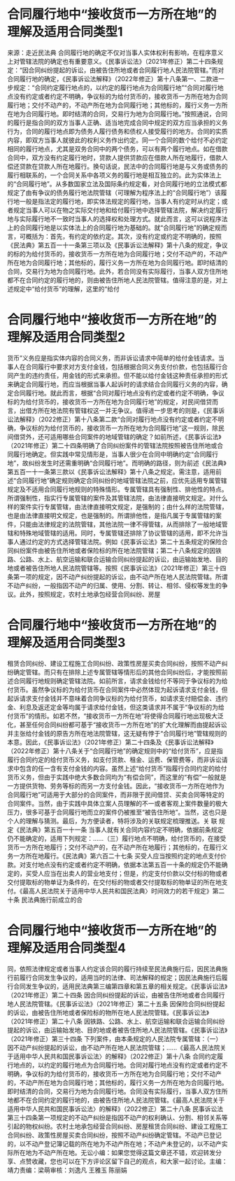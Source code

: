 # 合同履行地中“接收货币一方所在地”的理解及适用合同类型1

来源：走近民法典 合同履行地的确定不仅对当事人实体权利有影响，在程序意义上对管辖法院的确定也有重要意义。《民事诉讼法》（2021年修正）第二十四条规定：“因合同纠纷提起的诉讼，由被告住所地或者合同履行地人民法院管辖。”而对合同履行地的确定，《民事诉讼法解释》（2022年修正）第十八条第一、二款进一步规定：“合同约定履行地点的，以约定的履行地点为合同履行地”“合同对履行地点没有约定或者约定不明确，争议标的为给付货币的，接收货币一方所在地为合同履行地；交付不动产的，不动产所在地为合同履行地；其他标的，履行义务一方所在地为合同履行地。即时结清的合同，交易行为地为合同履行地。”按照通说，合同的履行是指合同的双方当事人正确、适当地完成合同中规定的双方应当承担的义务行为，合同的履行地点即为债务人履行债务和债权人接受履行的地方。合同的实质内容，即双方当事人就彼此的权利义务作出约定。同一个合同的数个给付不必约定相同的履行地点，尤其是双务合同中的两个债务，可以有两个履行地点。如在借款合同中，双方没有约定履行地时，贷款人提供贷款应在借款人所在地履行，借款人偿还贷款在贷款人所在地履行。换句话说，民法中的合同履行地是与义务或债务的履行相联系的，一个合同关系中各项义务的履行地是相互独立的。此为实体法上的“合同履行地”。从多数国家立法及国际条约规定看，对合同履行地的立法模式都规定了由有争议的债务履行地法院管辖（可理解为程序法上的“合同履行地”）该履行地一般是指法定的履行地，即实体法规定的履行地，当事人有约定时从约定；或者规定当事人可以在物之实际交付地和给付履行地中选择管辖法院，解决约定履行地与实际履行地不一致时当事人的选择权和处理方式。就此而言，这可以说程序法上的合同履行地是以实体法上的合同履行地为基础的。就“合同履行地”的确定规而言，可概括为：首先，有约定的依约定。其次，没有约定或约定不明确的，按照《民法典》第五百一十一条第三项以及《民事诉讼法解释》第十八条的规定，争议的标的为给付货币的，接收货币一方所在地为合同履行地；交付不动产的，不动产所在地为合同履行地；其他标的，履行义务一方所在地为合同履行地。即时结清的合同，交易行为地为合同履行地。此外，若合同没有实际履行，当事人双方住所地都不在合同约定的履行地的，则由被告住所地人民法院管辖。值得注意的是，对上述规定中“给付货币”的理解，这里的“给付

# 合同履行地中“接收货币一方所在地”的理解及适用合同类型2

货币”义务应是指实体内容的合同义务，而非诉讼请求中简单的给付金钱请求。当事人在合同履行中要求对方支付金钱，包括根据合同义务支付价款，也包括履行合同产生的违约责任，用金钱的形式来承担。但不能以给付金钱这种责任承担的形式来确定合同履行地，而应当根据当事人起诉时的请求结合合同履行义务的内容，确定合同履行地。就此而言，根据“合同对履行地点没有约定或者约定不明确，争议标的为给付货币的，接收货币一方所在地为合同履行地”的规定，对民间借贷而言，出借方所在地法院有管辖权这一并无争议。值得进一步思考的则是，《民事诉讼法解释》（2022修正）第十八条第二款“合同对履行地点没有约定或者约定不明确，争议标的为给付货币的，接收货币一方所在地为合同履行地”这一规则，除民间借贷外，还可适用哪些合同案件的地域管辖的确定？如前所述，《民事诉讼法》（2021年修正）第二十四条明确了合同纠纷案件的管辖法院按照被告住所地或合同履行地确定。但实践中常见情形是，当事人很少在合同中明确约定“合同履行地”，故纠纷发生时还需重明确“合同履行地”。而明确的路径，则为前述《民法典》第五百一十一条第三款以《民事诉讼法解释》第十八条之规定。需注意，适用前述“合同履行地”确定规则确定合同纠纷的地域管辖法院之前，应优先适用专属管辖规定及不适用合同履行地规则的特殊情形。专属管辖具有强制性、排他性的特点。所谓强制性，指实行专属管辖的案件及其管辖法院，由法律直接明文规定。对什么样的案件实行专属管辖，由法律直接明文规定，是强制的；由什么样的法院管辖，也是由法律直接明文规定，也是强制的。所谓排他性，是指凡属于专属管辖的案件，只能由法律规定的法院管辖，其他法院一律不得管辖，从而排除了一般地域管辖和特殊地域管辖的适用。同时，专属管辖还排除了协议管辖的适用，即不允许当事人通过约定的方式选择管辖法院。例如《民事诉讼法》第二十五条规定的保险合同纠纷案件由被告住所地或者保险标的所在地法院管辖；第二十八条规定的因铁路、公路、水上、航空运输和联合运输合同纠纷提起的诉讼，由运输始发地、目的地或者被告住所地人民法院管辖等。按照《民事诉讼法》（2021年修正）第三十四条第一项的规定，因不动产纠纷提起的诉讼，由不动产所在地人民法院管辖。所谓不动产纠纷，一般指因不动产的归属、使用、分割、转让、相邻、侵权等发生的争议。此外，按照规定，农村土地承包经营合同纠纷、房屋

# 合同履行地中“接收货币一方所在地”的理解及适用合同类型3

租赁合同纠纷、建设工程施工合同纠纷、政策性房屋买卖合同纠纷，按照不动产纠纷确定管辖。而只有在排除上述专属管辖等情形后的其他合同纠纷后，才能按照前述合同履行地规则确定管辖法院。如前所言，请求金钱给付不等同于争议标的为给付货币。虽然争议标的为给付货币在合同案件中必然体现为起诉请求支付金钱，但起诉请求支付金钱并不意味着合同争议标的为给付货币，如请求支付赔偿金、违约金、利息及返还定金等均属于请求给付金钱，但这类请求并不属于“争议标的为给付货币”的情形。如若不然，“接收货币一方所在地”将使得合同履行地出现极大泛化，甚至任何合同纠纷都可基于“接收货币一方所在地”的扩大化理解而由提起诉讼并主张给付金钱的原告方所在地法院管辖，这无疑有悖于“合同履行地”管辖规则的本意。因此，《民事诉讼法》（2021年修正）第二十四条及《民事诉讼法解释》（2022年修正）第十八条关于“合同履行地”的确定规则中的“给付货币”，应是指履行合同约定的给付货币义务，如支付货款、租金、运费、保管费等，而非诉讼请求中包含的任一含有支付金钱的内容。虽然上述“给付货币”指履行合同约定的给付货币义务，但由于实践中绝大多数合同均为“有偿合同”，而这里的“有偿”一般就是一方提供货物、劳务等标的而另一方支付金钱。因此，“接收货币一方所在地作为合同履行地”可适用于大部分的合同案件，而非限于民间借贷、买卖合同等特定的合同案件。当然，由于实践中具体立案人员理解的不一或者客观上案件数量的极大压力，很多可基于合同履行地而立的案件仍被推至“被告住所地”。当然，这也只是个人的理解与猜测。最后，为方便读者，特将涉及的关联规定梳理推送。关 联 规 定《民法典》第五百一十一条 当事人就有关合同内容约定不明确，依据前条规定仍不能确定的，适用下列规定：……（三）履行地点不明确，给付货币的，在接受货币一方所在地履行；交付不动产的，在不动产所在地履行；其他标的，在履行义务一方所在地履行。《民法典》第六百二十七条 买受人应当按照约定的地点支付价款。对支付地点没有约定或者约定不明确，依据本法第五百一十条的规定仍不能确定的，买受人应当在出卖人的营业地支付；但是，约定支付价款以交付标的物或者交付提取标的物单证为条件的，在交付标的物或者交付提取标的物单证的所在地支付。《最高人民法院关于适用中华人民共和国民法典〉时间效力的若干规定》第二十条 民法典施行前成立的合

# 合同履行地中“接收货币一方所在地”的理解及适用合同类型4

同，依照法律规定或者当事人约定该合同的履行持续至民法典施行后，因民法典施行前履行合同发生争议的，适用当时的法律、司法解释的规定；因民法典施行后履行合同发生争议的，适用民法典第三编第四章和第五章的相关规定。《民事诉讼法》（2021年修正）第二十四条 因合同纠纷提起的诉讼，由被告住所地或者合同履行地人民法院管辖。《民事诉讼法》（2021年修正）第二十五条 因保险合同纠纷提起的诉讼，由被告住所地或者保险标的物所在地人民法院管辖。《民事诉讼法》（2021年修正）第二十八条 因铁路、公路、水上、航空运输和联合运输合同纠纷提起的诉讼，由运输始发地、目的地或者被告住所地人民法院管辖。《民事诉讼法》（2021年修正）第三十四条 下列案件，由本条规定的人民法院专属管辖：（一）因不动产纠纷提起的诉讼，由不动产所在地人民法院管辖；……《最高人民法院关于适用中华人民共和国民事诉讼法〉的解释》（2022修正）第十八条 合同约定履行地点的，以约定的履行地点为合同履行地。合同对履行地点没有约定或者约定不明确，争议标的为给付货币的，接收货币一方所在地为合同履行地；交付不动产的，不动产所在地为合同履行地；其他标的，履行义务一方所在地为合同履行地。即时结清的合同，交易行为地为合同履行地。合同没有实际履行，当事人双方住所地都不在合同约定的履行地的，由被告住所地人民法院管辖。《最高人民法院关于适用中华人民共和国民事诉讼法〉的解释》（2022修正）第二十八条 民事诉讼法第三十四条第一项规定的不动产纠纷是指因不动产的权利确认、分割、相邻关系等引起的物权纠纷。农村土地承包经营合同纠纷、房屋租赁合同纠纷、建设工程施工合同纠纷、政策性房屋买卖合同纠纷，按照不动产纠纷确定管辖。不动产已登记的，以不动产登记簿记载的所在地为不动产所在地；不动产未登记的，以不动产实际所在地为不动产所在地。无讼小编：如果您觉得这篇文章还不错，欢迎转发分享、点赞收藏，您也可以在下方评论区留下自己的观点，和大家一起讨论。主编：靖力责编：梁萌审核：刘逸凡 王雅玉 陈丽娟

